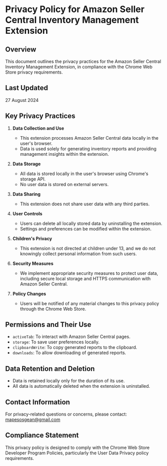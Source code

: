 # Privacy Policy for Amazon Seller Central Inventory Management Extension

## Overview

This document outlines the privacy practices for the Amazon Seller Central Inventory Management Extension, in compliance with the Chrome Web Store privacy requirements.

## Last Updated

27 August 2024

## Key Privacy Practices

1. **Data Collection and Use**
   - This extension processes Amazon Seller Central data locally in the user's browser.
   - Data is used solely for generating inventory reports and providing management insights within the extension.

2. **Data Storage**
   - All data is stored locally in the user's browser using Chrome's storage API.
   - No user data is stored on external servers.

3. **Data Sharing**
   - This extension does not share user data with any third parties.

4. **User Controls**
   - Users can delete all locally stored data by uninstalling the extension.
   - Settings and preferences can be modified within the extension.

5. **Children's Privacy**
   - This extension is not directed at children under 13, and we do not knowingly collect personal information from such users.

6. **Security Measures**
   - We implement appropriate security measures to protect user data, including secure local storage and HTTPS communication with Amazon Seller Central.

7. **Policy Changes**
   - Users will be notified of any material changes to this privacy policy through the Chrome Web Store.

## Permissions and Their Use

- `activeTab`: To interact with Amazon Seller Central pages.
- `storage`: To save user preferences locally.
- `clipboardWrite`: To copy generated reports to the clipboard.
- `downloads`: To allow downloading of generated reports.

## Data Retention and Deletion

- Data is retained locally only for the duration of its use.
- All data is automatically deleted when the extension is uninstalled.

## Contact Information

For privacy-related questions or concerns, please contact:
mapesosgean@gmail.com

## Compliance Statement

This privacy policy is designed to comply with the Chrome Web Store Developer Program Policies, particularly the User Data Privacy policy requirements.
